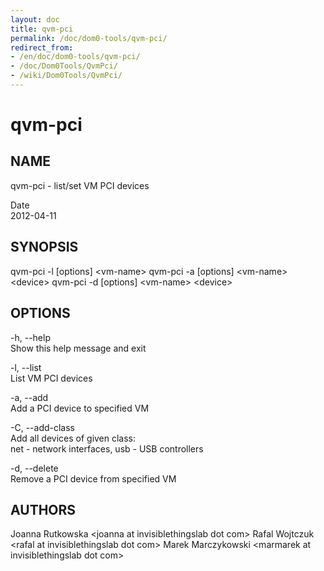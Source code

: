 ```yaml
---
layout: doc
title: qvm-pci
permalink: /doc/dom0-tools/qvm-pci/
redirect_from:
- /en/doc/dom0-tools/qvm-pci/
- /doc/Dom0Tools/QvmPci/
- /wiki/Dom0Tools/QvmPci/
---
```


qvm-pci
=======

NAME
----

qvm-pci - list/set VM PCI devices

Date  
2012-04-11

SYNOPSIS
--------

qvm-pci -l [options] \<vm-name\>
qvm-pci -a [options] \<vm-name\> \<device\>
qvm-pci -d [options] \<vm-name\> \<device\>

OPTIONS
-------

-h, --help  
Show this help message and exit

-l, --list  
List VM PCI devices

-a, --add  
Add a PCI device to specified VM

-C, --add-class  
Add all devices of given class:  
net - network interfaces, usb - USB controllers

-d, --delete  
Remove a PCI device from specified VM

AUTHORS
-------

Joanna Rutkowska \<joanna at invisiblethingslab dot com\>
Rafal Wojtczuk \<rafal at invisiblethingslab dot com\>
Marek Marczykowski \<marmarek at invisiblethingslab dot com\>
